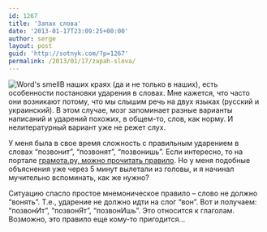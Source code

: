 ```yaml
---
id: 1267
title: 'Запах слова'
date: '2013-01-17T23:09:25+00:00'
author: serge
layout: post
guid: 'http://sotnyk.com/?p=1267'
permalink: /2013/01/17/zapah-slova/
---
```


![](http://localhost/wp-content/uploads/2013/01/WordSmell.jpg "Word's smell")В наших краях (да и не только в наших), есть особенности постановки ударения в словах. Мне кажется, что часто они возникают потому, что мы слышим речь на двух языках (русский и украинский). В этом случае, мозг запоминает разные варианты написаний и ударений похожих, в общем-то, слов, как норму. И нелитературный вариант уже не режет слух.

У меня была в свое время сложность с правильным ударением в словах “позвонит”, “позвонят”, “позвонишь”. Если интересно, то на портале [грамота.ру, можно прочитать правило](http://www.gramota.ru/spravka/hardwords/25_299). Но у меня подобные объяснения уже через 5 минут вылетали из головы, и я начинал мучительно вспоминать, как же нужно?

Ситуацию спасло простое мнемоническое правило – слово не должно “вонять”. Т.е., ударение не должно идти на слог “вон”. Вот и получаем: “позвонИт”, “позвонЯт”, “позвонИшь”. Это относится к глаголам. Возможно, это правило еще кому-то пригодится…